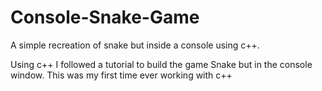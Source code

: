# Console-Snake-Game
A simple recreation of snake but inside a console using c++.

Using c++ I followed a tutorial to build the game Snake but in the console window. This was my first time ever working with c++
